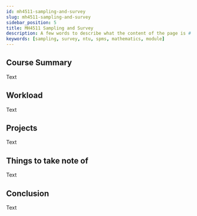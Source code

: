 ```yaml
---
id: mh4511-sampling-and-survey
slug: mh4511-sampling-and-survey
sidebar_position: 5
title: MH4511 Sampling and Survey
description: A few words to describe what the content of the page is # TODO @nicolettehay could you help to fill this page in?
keywords: [sampling, survey, ntu, spms, mathematics, module]
---
```


## Course Summary

Text

## Workload

Text

## Projects

Text

## Things to take note of

Text

## Conclusion

Text
